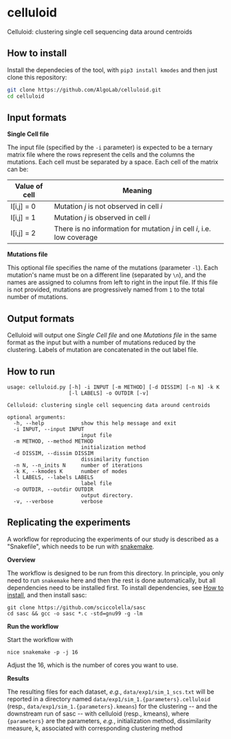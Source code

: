 # celluloid
Celluloid: clustering single cell sequencing data around centroids

How to install
-----------------
Install the dependecies of the tool, with `pip3 install kmodes` and then just clone this repository:

```bash
git clone https://github.com/AlgoLab/celluloid.git
cd celluloid
```

Input formats
-----------------
**Single Cell file**

The input file (specified by the `-i` parameter) is expected to be a ternary matrix file where the rows represent the cells and the columns the mutations. Each cell must be separated by a space. Each cell of the matrix can be:

| Value of cell | Meaning |
| ------------- | ------------- |
| I[i,j] = 0    | Mutation *j* is not observed in cell *i*  |
| I[i,j] = 1    | Mutation *j* is observed in cell *i*  |
| I[i,j] = 2    | There is no information for mutation *j* in cell *i*, i.e. low coverage  |

**Mutations file**

This optional file specifies the name of the mutations (parameter `-l`). Each mutation's name must be on a different line (separated by `\n`), and the names are assigned to columns from left to right in the input file. If this file is not provided, mutations are progressively named from `1` to the total number of mutations.

Output formats
-----------------
Celluloid will output one _Single Cell file_ and one _Mutations file_ in the same format as the input but with a number of mutations reduced by the clustering. Labels of mutation are concatenated in the out label file.


How to run
-----------------
```
usage: celluloid.py [-h] -i INPUT [-m METHOD] [-d DISSIM] [-n N] -k K
                    [-l LABELS] -o OUTDIR [-v]

Celluloid: clustering single cell sequencing data around centroids

optional arguments:
  -h, --help            show this help message and exit
  -i INPUT, --input INPUT
                        input file
  -m METHOD, --method METHOD
                        initialization method
  -d DISSIM, --dissim DISSIM
                        dissimilarity function
  -n N, --n_inits N     number of iterations
  -k K, --kmodes K      number of modes
  -l LABELS, --labels LABELS
                        label file
  -o OUTDIR, --outdir OUTDIR
                        output directory.
  -v, --verbose         verbose

```

Replicating the experiments
-----------------

A workflow for reproducing the experiments of our study is described
as a "Snakefile", which needs to be run with
[snakemake](http://snakemake.bitbucket.org).

**Overview**

The workflow is designed to be run from this directory.  In principle,
you only need to run `snakemake` here and then the rest is done
automatically, but all dependencies need to be installed first.  To
install dependencies, see [How to install](#how-to-install), and then
install sasc:

    git clone https://github.com/sciccolella/sasc
    cd sasc && gcc -o sasc *.c -std=gnu99 -g -lm

**Run the workflow**

Start the workflow with

    nice snakemake -p -j 16

Adjust the 16, which is the number of cores you want to use.

**Results**

The resulting files for each dataset, _e.g._,
`data/exp1/sim_1_scs.txt` will be reported in a directory named
`data/exp1/sim_1.{parameters}.celluloid` (resp.,
`data/exp1/sim_1.{parameters}.kmeans`) for the clustering -- and the
downstream run of sasc -- with celluloid (resp., kmeans), where
`{parameters}` are the parameters, _e.g._, initialization method,
dissimilarity measure, k, associated with corresponding clustering
method
